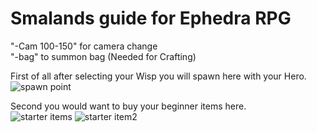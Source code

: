 # Smalands guide for Ephedra RPG <br />
 			
"-Cam 100-150" for camera change
<br />
"-bag" to summon bag (Needed for Crafting)

First of all after selecting your Wisp you will spawn here with your Hero.
![spawn point](https://user-images.githubusercontent.com/35559819/35090160-20a1542a-fc39-11e7-801a-3968375503bd.PNG)

Second you would want to buy your beginner items here.<br />
![starter items](https://user-images.githubusercontent.com/35559819/35090163-20d9641e-fc39-11e7-947f-59d91767c017.PNG)
![starter item2](https://user-images.githubusercontent.com/35559819/35090161-20bb65e0-fc39-11e7-9fb2-e9d2a7385864.PNG)

